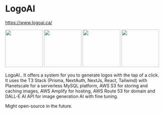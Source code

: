 # LogoAI
https://www.logoai.ca/

<p float="left">
  <img src="https://i.imgur.com/kMJcOcX.png" width="120" />
  <img src="https://i.imgur.com/5eCiwxM.png" width="120" /> 
  <img src="https://i.imgur.com/sBYJ9xE.png" width="120" />
  <img src="https://i.imgur.com/ADV0jUI.png" width="120" />
</p>

LogoAI.. It offers a system for you to generate logos with the tap of a click. It uses the T3 Stack (Prisma, NextAuth, NextJs, React, Tailwind) with Planetscale for a serverless MySQL platform, AWS S3 for storing and caching images, AWS Amplify for hosting, AWS Route 53 for domain and DALL-E AI API for image generation AI with fine tuning.

Might open-source in the future.
